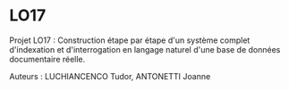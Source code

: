LO17
====

Projet LO17 : Construction étape par étape d'un système complet d'indexation et d'interrogation en langage naturel d'une base de données documentaire réelle.

Auteurs : LUCHIANCENCO Tudor, ANTONETTI Joanne
